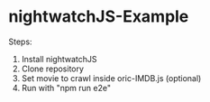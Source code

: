 # nightwatchJS-Example
Steps:
1. Install nightwatchJS
2. Clone repository
3. Set movie to crawl inside oric-IMDB.js (optional)
4. Run with "npm run e2e"
